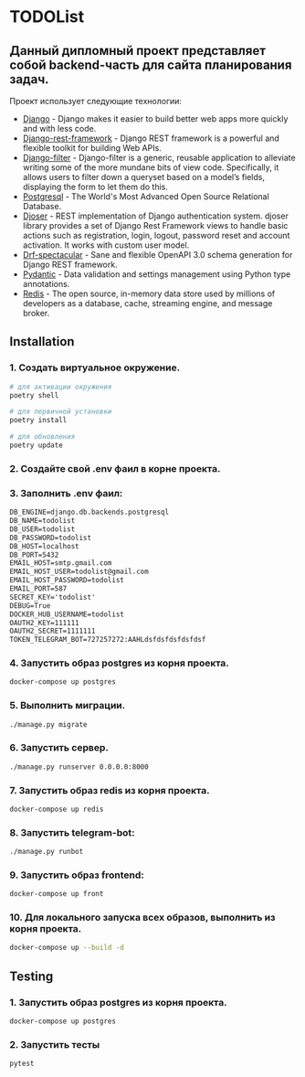 # TODOList

## Данный дипломный проект представляет собой backend-часть для сайта планирования задач.

Проект использует следующие технологии:

- [Django](https://www.djangoproject.com/) - Django makes it easier to build better web apps more quickly and with less code.
- [Django-rest-framework](https://www.django-rest-framework.org/) - Django REST framework is a powerful and flexible toolkit for building Web APIs.
- [Django-filter](https://django-filter.readthedocs.io/en/stable/#) - Django-filter is a generic, reusable application to alleviate writing some of the more mundane bits of view code. Specifically, it allows users to filter down a queryset based on a model’s fields, displaying the form to let them do this.
- [Postgresql](https://www.postgresql.org/) - The World's Most Advanced Open Source Relational Database.
- [Djoser](https://djoser.readthedocs.io/en/latest/getting_started.html) - REST implementation of Django authentication system. djoser library provides a set of Django Rest Framework views to handle basic actions such as registration, login, logout, password reset and account activation. It works with custom user model.
- [Drf-spectacular](https://drf-spectacular.readthedocs.io/en/latest/) - Sane and flexible OpenAPI 3.0 schema generation for Django REST framework.
- [Pydantic](https://docs.pydantic.dev/) - Data validation and settings management using Python type annotations.
- [Redis](https://redis.io/) - The open source, in-memory data store used by millions of developers as a database, cache, streaming engine, and message broker.

## Installation

### 1. Создать виртуальное окружение.

```sh
# для активации окружения
poetry shell
```
```sh
# для первичной установки
poetry install
```
```sh
# для обновления
poetry update
```

### 2. Создайте свой .env фаил в корне проекта.

### 3. Заполнить .env фаил:
```xml
DB_ENGINE=django.db.backends.postgresql
DB_NAME=todolist
DB_USER=todolist
DB_PASSWORD=todolist
DB_HOST=localhost
DB_PORT=5432
EMAIL_HOST=smtp.gmail.com
EMAIL_HOST_USER=todolist@gmail.com
EMAIL_HOST_PASSWORD=todolist
EMAIL_PORT=587
SECRET_KEY='todolist'
DEBUG=True
DOCKER_HUB_USERNAME=todolist
OAUTH2_KEY=111111
OAUTH2_SECRET=1111111
TOKEN_TELEGRAM_BOT=727257272:AAHLdsfdsfdsfdsfdsf
```

### 4. Запустить образ postgres из корня проекта.
```sh
docker-compose up postgres
```

### 5. Выполнить миграции.
```sh
./manage.py migrate 
```

### 6. Запустить сервер.
```sh
./manage.py runserver 0.0.0.0:8000  
```

### 7. Запустить образ redis из корня проекта.
```sh
docker-compose up redis
```

### 8. Запустить telegram-bot:
```sh
./manage.py runbot
```

### 9. Запустить образ frontend:
```sh
docker-compose up front
```

### 10. Для локального запуска всех образов, выполнить из корня проекта.
```sh
docker-compose up --build -d
```

## Testing

### 1. Запустить образ postgres из корня проекта.
```sh
docker-compose up postgres
```

### 2. Запустить тесты
```sh
pytest
```